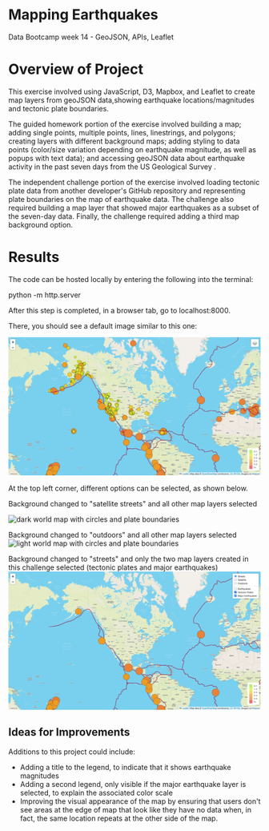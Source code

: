 # Mapping Earthquakes
Data Bootcamp week 14 - GeoJSON, APIs, Leaflet

# Overview of Project
This exercise involved using JavaScript, D3, Mapbox, and Leaflet to create map layers from geoJSON data,showing earthquake locations/magnitudes and tectonic plate boundaries.

The guided homework portion of the exercise involved building a map; adding single points, multiple points, lines, linestrings, and polygons; creating layers with different background maps; adding styling to data points (color/size variation depending on earthquake magnitude, as well as popups with text data); and accessing geoJSON data about earthquake activity in the past seven days from the US Geological Survey .

The independent challenge portion of the exercise involved loading tectonic plate data from another developer's GitHub repository and representing plate boundaries on the map of earthquake data. The challenge also required building a map layer that showed major earthquakes as a subset of the seven-day data. Finally, the challenge required adding a third map background option.

# Results
The code can be hosted locally by entering the following into the terminal:

python -m http.server

After this step is completed, in a browser tab, go to localhost:8000.

There, you should see a default image similar to this one:

![world map with circles showing earthquake locations](https://github.com/larabjork/mapping_earthquakes/blob/earthquake_challenge/earthquake_challenge/static/images/eq_map_on_loading.png)

At the top left corner, different options can be selected, as shown below.

Background changed to "satellite streets" and all other map layers selected

![dark world map with circles and plate boundaries](https://github.com/larabjork/mapping_earthquakes/blob/earthquake_challenge/earthquake_challenge/static/images/satellite_streets_all_options.png)

Background changed to "outdoors" and all other map layers selected
![light world map with circles and plate boundaries](https://github.com/larabjork/mapping_earthquakes/blob/earthquake_challenge/earthquake_challenge/static/images/outdoors_view_all_options.png)

Background changed to "streets" and only the two map layers created in this challenge selected (tectonic plates and major earthquakes)
![light world map with plate boundaries and fewer circles](https://github.com/larabjork/mapping_earthquakes/blob/earthquake_challenge/earthquake_challenge/static/images/streets_view_plates_and_major_eq.png)

## Ideas for Improvements
Additions to this project could include:
* Adding a title to the legend, to indicate that it shows earthquake magnitudes
* Adding a second legend, only visible if the major earthquake layer is selected, to explain the associated color scale
* Improving the visual appearance of the map by ensuring that users don't see areas at the edge of map  that look like they have no data when, in fact, the same location repeats at the other side of the map.

